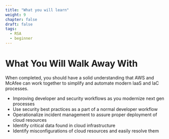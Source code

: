 ```yaml
---
title: "What you will learn"
weight: 9
chapter: false
draft: false
tags:
  - RSA
  - beginner
---
```


# What You Will Walk Away With

When completed, you should have a solid understanding that AWS and McAfee can work together to simplify and automate modern IaaS and IaC processes. 

 - Improving developer and security workflows as you modernize next gen processes
 - Use security best practices as a part of a normal developer workflow
 - Operationalize incident management to assure proper deployment of cloud resources
 - Identify critical data found in cloud infrastructure
 - Identify misconfigurations of cloud resources and easily resolve them 
